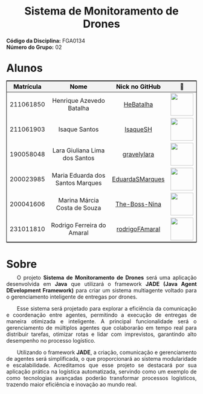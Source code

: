 <!DOCTYPE html>
<html lang="en">
<head>
  <meta charset="UTF-8">
  <meta name="viewport" content="width=device-width, initial-scale=1.0">
  <title>Sistema de Monitoramento de Drones</title>
  <style>
    /* Estilo geral para a tabela */
    .tabela-alunos {
      margin-left: auto;
      margin-right: auto;
      border-collapse: collapse;
      width: 100%; /* Agora a tabela ocupa 100% da largura disponível */
      text-align: center;
      font-size: 16px;
      border: 1px solid black;
      margin-bottom: 40px; /* Espaçamento abaixo da tabela */
    }

    .tabela-alunos th,
    .tabela-alunos td {
      padding: 8px;
      border: 1px solid black;
    }

    .tabela-alunos thead th {
      background-color: #f2f2f2;
      color: #000; /* Cor padrão para modo claro */
    }

    /* Alteração para o modo escuro */
    @media (prefers-color-scheme: dark) {
      .tabela-alunos thead th {
        color: #888; /* Cor cinza para o modo escuro */
      }
    }

    /* Espaçamento adicional para o texto abaixo da tabela */
    .sobre-texto {
      margin-top: 10px; /* Espaçamento reduzido acima do texto */
    }
  </style>
</head>
<body>
  <h1 style="text-align: center; font-weight: bold;">Sistema de Monitoramento de Drones</h1>

  <p><strong>Código da Disciplina:</strong> FGA0134<br>
  <strong>Número do Grupo:</strong> 02</p>

  <h1 style="font-weight: bold; margin-top: 30px; margin-bottom: 10px;">Alunos</h1>

  <div style="text-align: center;">
    <table class="tabela-alunos">
      <thead>
        <tr>
          <th>Matrícula</th>
          <th>Nome</th>
          <th>Nick no GitHub</th>
          <th>📸</th>
        </tr>
      </thead>
      <tbody>
        <tr>
          <td>211061850</td>
          <td>Henrique Azevedo Batalha</td>
          <td><a href="https://github.com/HeBatalha" target="_blank">HeBatalha</a></td>
          <td><img src="https://avatars.githubusercontent.com/u/101186218?v=4" width="60"></td>
        </tr>
        <tr>
          <td>211061903</td>
          <td>Isaque Santos</td>
          <td><a href="https://github.com/IsaqueSH" target="_blank">IsaqueSH</a></td>
          <td><img src="https://avatars.githubusercontent.com/u/101431986?v=4" width="60"></td>
        </tr>
        <tr>
          <td>190058048</td>
          <td>Lara Giuliana Lima dos Santos</td>
          <td><a href="https://github.com/gravelylara" target="_blank">gravelylara</a></td>
          <td><img src="https://avatars.githubusercontent.com/u/118694498?v=4" width="60"></td>
        </tr>
        <tr>
          <td>200023985</td>
          <td>Maria Eduarda dos Santos Marques</td>
          <td><a href="https://github.com/EduardaSMarques" target="_blank">EduardaSMarques</a></td>
          <td><img src="https://avatars.githubusercontent.com/u/79334692?v=4" width="60"></td>
        </tr>
        <tr>
          <td>200041606</td>
          <td>Marina Márcia Costa de Souza</td>
          <td><a href="https://github.com/The-Boss-Nina" target="_blank">The-Boss-Nina</a></td>
          <td><img src="https://avatars.githubusercontent.com/u/58699832?v=4" width="60"></td>
        </tr>
        <tr>
          <td>231011810</td>
          <td>Rodrigo Ferreira do Amaral</td>
          <td><a href="https://github.com/rodrigoFAmaral" target="_blank">rodrigoFAmaral</a></td>
          <td><img src="https://avatars.githubusercontent.com/u/28201919?v=4" width="60"></td>
        </tr>
      </tbody>
    </table>
  </div>

  <h1 style="font-weight: bold; margin-top: 30px; margin-bottom: 5px;">Sobre</h1>
  <p align="justify" class="sobre-texto">
    &emsp;&emsp;O projeto <strong>Sistema de Monitoramento de Drones</strong> será uma aplicação desenvolvida em <strong>Java</strong> que utilizará o framework <strong>JADE (Java Agent DEvelopment Framework)</strong> para criar um sistema multiagente voltado para o gerenciamento inteligente de entregas por drones. 
  </p>
  <p align="justify">
    &emsp;&emsp;Esse sistema será projetado para explorar a eficiência da comunicação e coordenação entre agentes, permitindo a execução de entregas de maneira otimizada e inteligente. A principal funcionalidade será o gerenciamento de múltiplos agentes que colaborarão em tempo real para distribuir tarefas, otimizar rotas e lidar com imprevistos, garantindo alto desempenho no processo logístico.
  </p>
  <p align="justify">
    &emsp;&emsp;Utilizando o framework <strong>JADE</strong>, a criação, comunicação e gerenciamento de agentes será simplificada, o que proporcionará ao sistema modularidade e escalabilidade. Acreditamos que esse projeto se destacará por sua aplicação prática na logística automatizada, servindo como um exemplo de como tecnologias avançadas poderão transformar processos logísticos, trazendo maior eficiência e inovação ao mundo real.
  </p>
</body>
</html>
